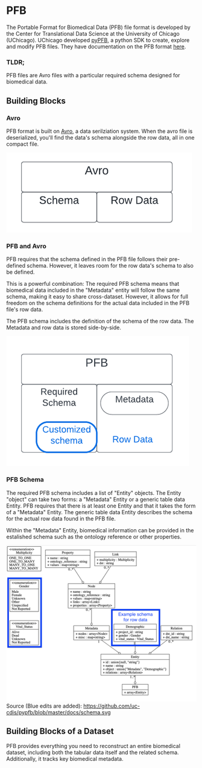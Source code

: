 # PFB

The Portable Format for Biomedical Data (PFB) file format is developed by the Center for Translational Data Science at the University of Chicago (UChicago). UChicago developed [pyPFB](https://github.com/uc-cdis/pypfb), a python SDK to create, explore and modify PFB files. They have documentation on the PFB format [here](https://github.com/uc-cdis/pypfb/blob/master/docs/index.md#introduction).

### TLDR;
PFB files are Avro files with a particular required schema designed for biomedical data.


## Building Blocks

### Avro
PFB format is built on [Avro](https://avro.apache.org/docs/), a data serilziation system. When the avro file is deserialized, you'll find the data's schema alongside the row data, all in one compact file. 

![An Avro file consists of both a schema and row data.](diagrams/avro.png)

### PFB and Avro

PFB requires that the schema defined in the PFB file follows their pre-defined schema.  However, it leaves room for the row data's schema to also be defined.

This is a powerful combination: The required PFB schema means that biomedical data included in the "Metadata" entity will follow the same schema, making it easy to share cross-dataset. However, it allows for full freedom on the schema definitions for the actual data included in the PFB file's row data. 

The PFB schema includes the definition of the schema of the row data. The Metadata and row data is stored side-by-side. 

![PFB builds on top of Avro and follows the same structure. We have the required schema that leaves room for the customized schema of the particular row data. The schema requires that metadata is included.](diagrams/pfbAsAvro.png)

### PFB Schema

The required PFB schema includes a list of "Entity" objects. The Entity "object" can take two forms: a "Metadata" Entity or a generic table data Entity. PFB requires that there is at least one Entity and that it takes the form of a "Metadata" Entity. The generic table data Entity describes the schema for the actual row data found in the PFB file. 

Within the "Metadata" Entity, biomedical information can be provided in the estalished schema such as the ontology reference or other properties. 

![PFB Required schema with example row data schema. ](diagrams/pfbSchema.png)
Source (Blue edits are added): https://github.com/uc-cdis/pypfb/blob/master/docs/schema.svg


## Building Blocks of a Dataset

PFB provides everything you need to reconstruct an entire biomedical dataset, including both the tabular data itself and the related schema. Additionally, it tracks key biomedical metadata.  